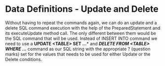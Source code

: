 # Data Definitions - Update and Delete

Without having to repeat the commands again, we can do an update and a delete SQL command execution with the help of the PreparedStatement and its executeUpdate method call. The only different between them would be the SQL command that will be used. Instead of INSERT INTO command we need to use a **UPDATE \<TABLE\> SET …*** and ***DELETE FROM \<TABLE\> WHERE …*** command as our SQL string with the appropriate ? (question marks) set for the values that needs to be used for either Update or the Delete conditions.
